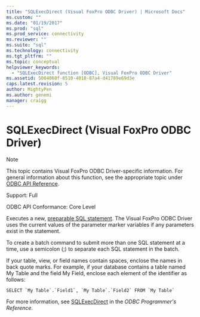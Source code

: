 ```yaml
---
title: "SQLExecDirect (Visual FoxPro ODBC Driver) | Microsoft Docs"
ms.custom: ""
ms.date: "01/19/2017"
ms.prod: "sql"
ms.prod_service: connectivity
ms.reviewer: ""
ms.suite: "sql"
ms.technology: connectivity
ms.tgt_pltfrm: ""
ms.topic: conceptual
helpviewer_keywords: 
  - "SQLExecDirect function [ODBC], Visual FoxPro ODBC Driver"
ms.assetid: 5004060f-8510-4018-87a4-d41789e69d3e
caps.latest.revision: 5
author: MightyPen
ms.author: genemi
manager: craigg
---
```

# SQLExecDirect (Visual FoxPro ODBC Driver)
> [!NOTE]  
>  This topic contains Visual FoxPro ODBC Driver-specific information. For general information about this function, see the appropriate topic under [ODBC API Reference](../../odbc/reference/syntax/odbc-api-reference.md).  
  
 Support: Full  
  
 ODBC API Conformance: Core Level  
  
 Executes a new, [preparable SQL statement](../../odbc/microsoft/visual-foxpro-terminology.md). The Visual FoxPro ODBC Driver uses the current values of the parameter marker variables if any parameters exist in the statement.  
  
 To create a batch command to submit more than one SQL statement at a time, use a semicolon (;) to separate each SQL statement in the batch.  
  
 If your table, view, or field names contain spaces, enclose the names in back quote marks. For example, if your database contains a table named My Table and the field My Field, enclose each element of the identifier as follows:  
  
```  
SELECT `My Table`.`Field1`, `My Table`.`Field2` FROM `My Table`  
```  
  
 For more information, see [SQLExecDirect](../../odbc/reference/syntax/sqlexecdirect-function.md) in the *ODBC Programmer's Reference*.
